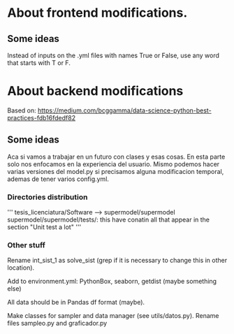 # About frontend modifications.

## Some ideas
Instead of inputs on the .yml files with names True or False, use any word that starts with T or F.

# About backend modifications
Based on: https://medium.com/bcggamma/data-science-python-best-practices-fdb16fdedf82

## Some ideas
Aca si vamos a trabajar en un futuro con clases y esas cosas. En esta parte solo nos enfocamos en la experiencia del usuario. Mismo podemos hacer varias versiones del model.py si precisamos alguna modificacion temporal, ademas de tener varios config.yml.

### Directories distribution
'''
tesis_licenciatura/Software --> supermodel/supermodel
supermodel/supermodel/tests/: this have conatin all that appear in the section "Unit test a lot" 
'''

### Other stuff
Rename int_sist_1 as solve_sist (grep if it is necessary to change this in other location).

Add to environment.yml: PythonBox, seaborn, getdist (maybe something else)

All data should be in Pandas df format (maybe).

Make classes for sampler and data manager (see utils/datos.py).
Rename files sampleo.py and graficador.py